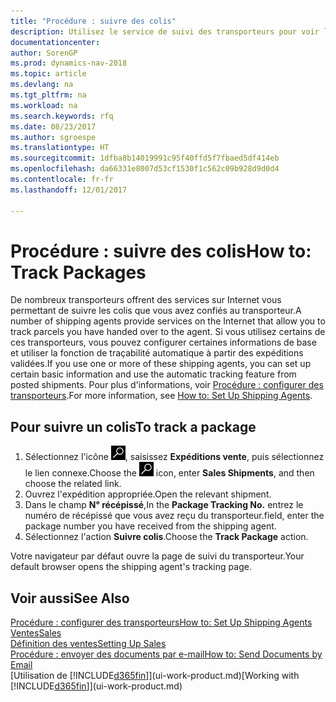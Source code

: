 ```yaml
---
title: "Procédure : suivre des colis"
description: Utilisez le service de suivi des transporteurs pour voir la progression d'une livraison.
documentationcenter: 
author: SorenGP
ms.prod: dynamics-nav-2018
ms.topic: article
ms.devlang: na
ms.tgt_pltfrm: na
ms.workload: na
ms.search.keywords: rfq
ms.date: 08/23/2017
ms.author: sgroespe
ms.translationtype: HT
ms.sourcegitcommit: 1dfba8b14019991c95f40ffd5f7fbaed5df414eb
ms.openlocfilehash: da66331e8007d53cf1530f1c562c09b928d9d0d4
ms.contentlocale: fr-fr
ms.lasthandoff: 12/01/2017

---
```

# <a name="how-to-track-packages"></a><span data-ttu-id="fd3d3-103">Procédure : suivre des colis</span><span class="sxs-lookup"><span data-stu-id="fd3d3-103">How to: Track Packages</span></span>
<span data-ttu-id="fd3d3-104">De nombreux transporteurs offrent des services sur Internet vous permettant de suivre les colis que vous avez confiés au transporteur.</span><span class="sxs-lookup"><span data-stu-id="fd3d3-104">A number of shipping agents provide services on the Internet that allow you to track parcels you have handed over to the agent.</span></span> <span data-ttu-id="fd3d3-105">Si vous utilisez certains de ces transporteurs, vous pouvez configurer certaines informations de base et utiliser la fonction de traçabilité automatique à partir des expéditions validées.</span><span class="sxs-lookup"><span data-stu-id="fd3d3-105">If you use one or more of these shipping agents, you can set up certain basic information and use the automatic tracking feature from posted shipments.</span></span> <span data-ttu-id="fd3d3-106">Pour plus d'informations, voir [Procédure : configurer des transporteurs](sales-how-to-set-up-shipping-agents.md).</span><span class="sxs-lookup"><span data-stu-id="fd3d3-106">For more information, see [How to: Set Up Shipping Agents](sales-how-to-set-up-shipping-agents.md).</span></span>

## <a name="to-track-a-package"></a><span data-ttu-id="fd3d3-107">Pour suivre un colis</span><span class="sxs-lookup"><span data-stu-id="fd3d3-107">To track a package</span></span>
1. <span data-ttu-id="fd3d3-108">Sélectionnez l'icône ![Page ou état pour la recherche](media/ui-search/search_small.png "Page ou état pour la recherche"), saisissez **Expéditions vente**, puis sélectionnez le lien connexe.</span><span class="sxs-lookup"><span data-stu-id="fd3d3-108">Choose the ![Search for Page or Report](media/ui-search/search_small.png "Search for Page or Report icon") icon, enter **Sales Shipments**, and then choose the related link.</span></span>
2. <span data-ttu-id="fd3d3-109">Ouvrez l'expédition appropriée.</span><span class="sxs-lookup"><span data-stu-id="fd3d3-109">Open the relevant shipment.</span></span>
3. <span data-ttu-id="fd3d3-110">Dans le champ **N° récépissé**,</span><span class="sxs-lookup"><span data-stu-id="fd3d3-110">In the **Package Tracking No.**</span></span> <span data-ttu-id="fd3d3-111">entrez le numéro de récépissé que vous avez reçu du transporteur.</span><span class="sxs-lookup"><span data-stu-id="fd3d3-111">field, enter the package number you have received from the shipping agent.</span></span>
4. <span data-ttu-id="fd3d3-112">Sélectionnez l'action **Suivre colis**.</span><span class="sxs-lookup"><span data-stu-id="fd3d3-112">Choose the **Track Package** action.</span></span>

<span data-ttu-id="fd3d3-113">Votre navigateur par défaut ouvre la page de suivi du transporteur.</span><span class="sxs-lookup"><span data-stu-id="fd3d3-113">Your default browser opens the shipping agent's tracking page.</span></span>

## <a name="see-also"></a><span data-ttu-id="fd3d3-114">Voir aussi</span><span class="sxs-lookup"><span data-stu-id="fd3d3-114">See Also</span></span>
[<span data-ttu-id="fd3d3-115">Procédure : configurer des transporteurs</span><span class="sxs-lookup"><span data-stu-id="fd3d3-115">How to: Set Up Shipping Agents</span></span>](sales-how-to-set-up-shipping-agents.md)  
[<span data-ttu-id="fd3d3-116">Ventes</span><span class="sxs-lookup"><span data-stu-id="fd3d3-116">Sales</span></span>](sales-manage-sales.md)  
[<span data-ttu-id="fd3d3-117">Définition des ventes</span><span class="sxs-lookup"><span data-stu-id="fd3d3-117">Setting Up Sales</span></span>](sales-setup-sales.md)  
[<span data-ttu-id="fd3d3-118">Procédure : envoyer des documents par e-mail</span><span class="sxs-lookup"><span data-stu-id="fd3d3-118">How to: Send Documents by Email</span></span>](ui-how-send-documents-email.md)  
<span data-ttu-id="fd3d3-119">[Utilisation de [!INCLUDE[d365fin](includes/d365fin_md.md)]](ui-work-product.md)</span><span class="sxs-lookup"><span data-stu-id="fd3d3-119">[Working with [!INCLUDE[d365fin](includes/d365fin_md.md)]](ui-work-product.md)</span></span>

